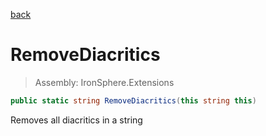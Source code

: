 ﻿

[back](/IronSphere.Extensions/types/StringExtension)

# RemoveDiacritics

> Assembly: IronSphere.Extensions

```csharp
public static string RemoveDiacritics(this string this)
```

Removes all diacritics in a string

 